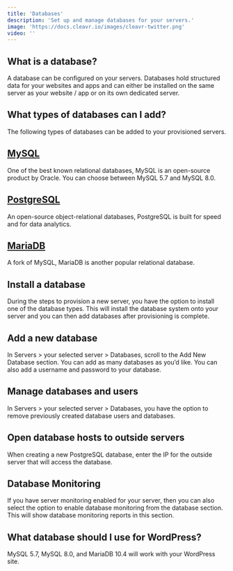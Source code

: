 ```yaml
---
title: 'Databases'
description: 'Set up and manage databases for your servers.'
image: 'https://docs.cleavr.io/images/cleavr-twitter.png'
video: ''
---
```



## What is a database?
A database can be configured on your servers. Databases hold structured data for your websites and apps and can either be 
installed on the same server as your website / app or on its own dedicated server.

## What types of databases can I add?
The following types of databases can be added to your provisioned servers.

## [MySQL](https://www.mysql.com/)
One of the best known relational databases, MySQL is an open-source product by Oracle. You can choose between MySQL 5.7 and MySQL 8.0.

## [PostgreSQL](https://www.postgresql.org/)
An open-source object-relational databases, PostgreSQL is built for speed and for data analytics. 

## [MariaDB](https://mariadb.org/)
A fork of MySQL, MariaDB is another popular relational database.

## Install a database
During the steps to provision a new server, you have the option to install one of the database types. This will install the database system onto your server and you can then add databases after provisioning is complete.

## Add a new database
In Servers > your selected server > Databases, scroll to the Add New Database section. You can add as many databases as you’d like. You can also add a username and password to your database.

## Manage databases and users
In Servers > your selected server > Databases, you have the option to remove previously created database users and databases.

## Open database hosts to outside servers
When creating a new PostgreSQL database, enter the IP for the outside server that will access the database. 

## Database Monitoring
If you have server monitoring enabled for your server, then you can also select the option to enable database monitoring from the database section. 
This will show database monitoring reports in this section. 

## What database should I use for WordPress?
MySQL 5.7, MySQL 8.0, and MariaDB 10.4 will work with your WordPress site.
